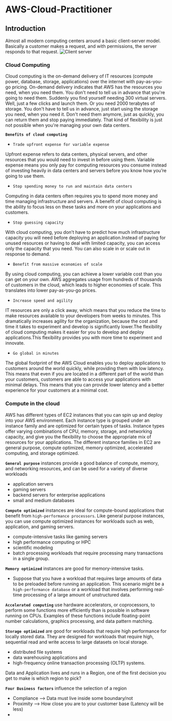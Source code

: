# AWS-Cloud-Practitioner
## Introduction
Almost all modern computing centers around a basic client-server model. Basically a customer makes a request, and with permissions, the server responds to that request.
![Client server](https://github.com/jhvreddy/AWS-Cloud-Practitioner/assets/100144454/2024f4cd-2216-428a-a3a2-7dd92c02b366)

### Cloud Computing
Cloud computing is the on-demand delivery of IT resources (compute power, database, storage, applications) over the internet with pay-as-you-go pricing. On-demand delivery indicates that AWS has the resources you need, when you need them. You don't need to tell us in advance that you're going to need them. Suddenly you find yourself needing 300 virtual servers. Well, just a few clicks and launch them. Or you need 2000 terabytes of storage. You don't have to tell us in advance, just start using the storage you need, when you need it. Don't need them anymore, just as quickly, you can return them and stop paying immediately. That kind of flexibility is just not possible when you're managing your own data centers.

**` Benefits of cloud computing `**
- ``Trade upfront expense for variable expense``

Upfront expense refers to data centers, physical servers, and other resources that you would need to invest in before using them. Variable expense means you only pay for computing resources you consume instead of investing heavily in data centers and servers before you know how you’re going to use them.
- ``Stop spending money to run and maintain data centers``

Computing in data centers often requires you to spend more money and time managing infrastructure and servers. A benefit of cloud computing is the ability to focus less on these tasks and more on your applications and customers.
- ``Stop guessing capacity``

With cloud computing, you don’t have to predict how much infrastructure capacity you will need before deploying an application.Instead of paying for unused resources or having to deal with limited capacity, you can access only the capacity that you need. You can also scale in or scale out in response to demand.
- ``Benefit from massive economies of scale``

By using cloud computing, you can achieve a lower variable cost than you can get on your own. AWS aggregates usage from hundreds of thousands of customers in the cloud, which leads to higher economies of scale. This translates into lower pay-as-you-go prices. 
- ``Increase speed and agility``

IT resources are only a click away, which means that you reduce the time to make resources available to your developers from weeks to minutes. This dramatically increases agility for the organization, because the cost and time it takes to experiment and develop is significantly lower.The flexibility of cloud computing makes it easier for you to develop and deploy applications.This flexibility provides you with more time to experiment and innovate. 
- ``Go global in minutes``

The global footprint of the AWS Cloud enables you to deploy applications to customers around the world quickly, while providing them with low latency. This means that even if you are located in a different part of the world than your customers, customers are able to access your applications with minimal delays. This means that you can provide lower latency and a better experience for your customers at a minimal cost.

### Compute in the cloud
AWS has different types of EC2 instances that you can spin up and deploy into your AWS environment. Each instance type is grouped under an instance family and are optimized for certain types of tasks. Instance types offer varying combinations of CPU, memory, storage, and networking capacity, and give you the flexibility to choose the appropriate mix of resources for your applications. The different instance families in EC2 are general purpose, compute optimized, memory optimized, accelerated computing, and storage optimized. 

**`General purpose`** instances provide a good balance of compute, memory, and networking resources, and can be used for a variety of diverse workloads 
- application servers
- gaming servers
- backend servers for enterprise applications
- small and medium databases

**`Compute optimized`** instances are ideal for compute-bound applications that benefit from ``high-performance processors``. Like general purpose instances, you can use compute optimized instances for workloads such as web, application, and gaming servers.
- compute-intensive tasks like gaming servers
- high performance computing or HPC
- scientific modeling
- batch processing workloads that require processing many transactions in a single group.

**`Memory optimized`** instances are good for memory-intensive tasks. 
- Suppose that you have a workload that requires large amounts of data to be preloaded before running an application. This scenario might be a ``high-performance database`` or a workload that involves performing real-time processing of a large amount of unstructured data.

**`Accelerated computing`** use hardware accelerators, or coprocessors, to perform some functions more efficiently than is possible in software running on CPUs. Examples of these functions include floating-point number calculations, graphics processing, and data pattern matching.

**`Storage optimized`** are good for workloads that require high performance for locally stored data. They are designed for workloads that require high, sequential read and write access to large datasets on local storage.  
- distributed file systems
- data warehousing applications and
- high-frequency online transaction processing (OLTP) systems.

Data and Application lives and runs in a Region, one of the first decision you get to make is which region to pick? 

**`Four Business factors`** influence the selection of a region
- Compliance  --> Data must live inside some boundary/not
- Proximity  --> How close you are to your customer base (Latency will be less)
- 
